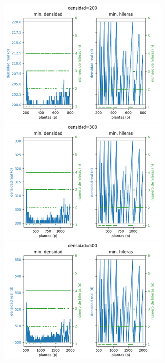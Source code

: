 
```python:chalicelib/devices.py -s 29 -e 51
```

<!-- insert local image -->
![image](./assets/algo_eval_dmin_200.png)
![image](./assets/algo_eval_dmin_300.png)
![image](./assets/algo_eval_dmin_500.png)
